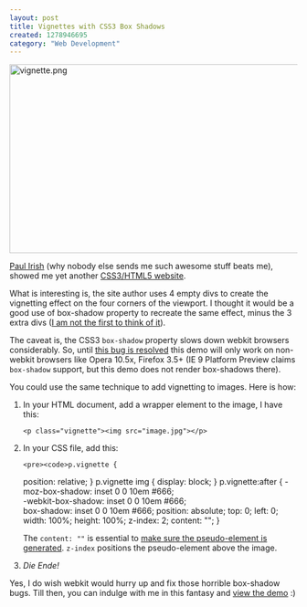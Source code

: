 ```yaml
--- 
layout: post
title: Vignettes with CSS3 Box Shadows
created: 1278946695
category: "Web Development"
---
```

<a href="http://nimbupani.com/demo/css3vignettes/"><img src="http://nimbupani.com/files/vignette.png" alt="vignette.png" border="0" width="604" height="331"> </a>

<p><a href="http://paulirish.com">Paul Irish</a> (why nobody else sends me such awesome stuff beats me), showed me yet another <a href="http://chris-armstrong.com/">CSS3/HTML5 website</a>.</p> 

<p>What is interesting is, the site author uses 4 empty divs to create the vignetting effect on the four corners of the viewport. I thought it would be a good use of box-shadow property to recreate the same effect, minus the 3 extra divs (<a href="http://sickdesigner.com/index.php/2010/html-css/css3-vignette-a-wicked-cool-technique/#comment-231">I am not the first to think of it</a>).</p>

<p>The caveat is, the CSS3 <code>box-shadow</code> property slows down webkit browsers considerably. So, until <a href="https://bugs.webkit.org/show_bug.cgi?id=22102">this bug is resolved</a> this demo will only work on non-webkit browsers like Opera 10.5x, Firefox 3.5+ (IE 9 Platform Preview claims <code>box-shadow</code> support, but this demo does not render box-shadows there).</p> 

<p>You could use the same technique to add vignetting to images. Here is how: </p>

<ol>
	<li><p>In your HTML document, add a wrapper element to the image, I have this: </p>
		<pre><code>&lt;p class=&quot;vignette&quot;&gt;&lt;img src=&quot;image.jpg&quot;&gt;&lt;/p&gt;</code></pre>
	</li>
	<li><p>In your CSS file, add this:</p>

	<pre><code>p.vignette {
  position: relative;
}
p.vignette img {
 display: block;
}
p.vignette:after {
 -moz-box-shadow: inset 0 0 10em #666;  
 -webkit-box-shadow: inset 0 0 10em #666;   
 box-shadow: inset 0 0 10em #666;
 position: absolute;
 top: 0;
 left: 0;
 width: 100%;
 height: 100%;
 z-index: 2;
 content: "";
}</code></pre>
<p>The <code>content: ""</code> is essential to <a href="http://www.w3.org/TR/CSS2/generate.html#content">make sure the pseudo-element is generated</a>. <code>z-index</code> positions the pseudo-element above the image.</p> 
</li>
<li>
	<em>Die Ende!</em>
</li>
</ol>
<p>Yes, I do wish webkit would hurry up and fix those horrible box-shadow bugs. Till then, you can indulge with me in this fantasy and <a href="http://nimbupani.com/demo/css3vignettes/">view the demo</a> :) </p>

